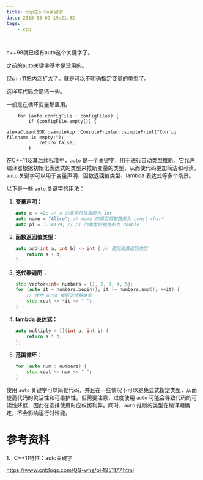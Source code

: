 ```yaml
---
title: cpp之auto关键字
date: 2018-05-09 19:21:32
tags:
	- cpp

---
```




c++98就已经有auto这个关键字了。

之前的auto关键字基本是没用的。

但c++11把内涵扩大了。就是可以不明确指定变量的类型了。

这样写代码会简洁一些。

一般是在循环变量那里用。

```
    for (auto configFile : configFiles) {
        if (configFile.empty()) {
            alexaClientSDK::sampleApp::ConsolePrinter::simplePrint("Config filename is empty!");
            return false;
        }
```



在C++11及其后续标准中，`auto` 是一个关键字，用于进行自动类型推断。它允许编译器根据初始化表达式的类型来推断变量的类型，从而使代码更加简洁和可读。`auto` 关键字可以用于变量声明、函数返回值类型、lambda 表达式等多个场景。

以下是一些 `auto` 关键字的用法：

1. **变量声明：**
   ```cpp
   auto x = 42; // x 的类型将被推断为 int
   auto name = "Alice"; // name 的类型将被推断为 const char*
   auto pi = 3.14159; // pi 的类型将被推断为 double
   ```

2. **函数返回值类型：**
   ```cpp
   auto add(int a, int b) -> int { // 使用尾置返回类型
       return a + b;
   }
   ```

3. **迭代器遍历：**
   ```cpp
   std::vector<int> numbers = {1, 2, 3, 4, 5};
   for (auto it = numbers.begin(); it != numbers.end(); ++it) {
       // 使用 auto 推断迭代器类型
       std::cout << *it << " ";
   }
   ```

4. **lambda 表达式：**
   ```cpp
   auto multiply = [](int a, int b) {
       return a * b;
   };
   ```

5. **范围循环：**
   ```cpp
   for (auto num : numbers) {
       std::cout << num << " ";
   }
   ```

使用 `auto` 关键字可以简化代码，并且在一些情况下可以避免显式指定类型，从而提高代码的灵活性和可维护性。但需要注意，过度使用 `auto` 可能会导致代码的可读性降低，因此在选择使用时应权衡利弊。同时，`auto` 推断的类型在编译期确定，不会影响运行时性能。

# 参考资料

1、C++11特性：auto关键字

https://www.cnblogs.com/QG-whz/p/4951177.html